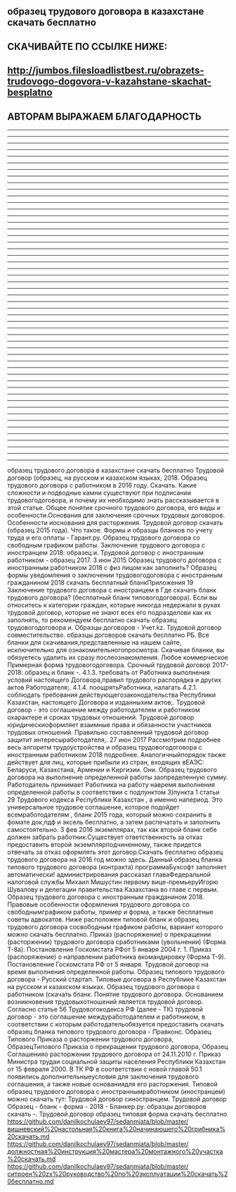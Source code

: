 образец трудового договора в казахстане скачать бесплатно
--------------------------------------------------
СКАЧИВАЙТЕ ПО ССЫЛКЕ НИЖЕ:
--------------------------------------------------
http://jumbos.filesloadlistbest.ru/obrazets-trudovogo-dogovora-v-kazahstane-skachat-besplatno
--------------------------------------------------
АВТОРАМ ВЫРАЖАЕМ БЛАГОДАРНОСТЬ
--------------------------------------------------
--------------------------------------------------
--------------------------------------------------
--------------------------------------------------
--------------------------------------------------
--------------------------------------------------
--------------------------------------------------
--------------------------------------------------
--------------------------------------------------
--------------------------------------------------
--------------------------------------------------
--------------------------------------------------
--------------------------------------------------
--------------------------------------------------
--------------------------------------------------
--------------------------------------------------
--------------------------------------------------
--------------------------------------------------
--------------------------------------------------
--------------------------------------------------
--------------------------------------------------
--------------------------------------------------
--------------------------------------------------
--------------------------------------------------
--------------------------------------------------
--------------------------------------------------
--------------------------------------------------
--------------------------------------------------
--------------------------------------------------
--------------------------------------------------
--------------------------------------------------
--------------------------------------------------
--------------------------------------------------
--------------------------------------------------
--------------------------------------------------
--------------------------------------------------
--------------------------------------------------
--------------------------------------------------
--------------------------------------------------
--------------------------------------------------
--------------------------------------------------
--------------------------------------------------
--------------------------------------------------
--------------------------------------------------
--------------------------------------------------
--------------------------------------------------
--------------------------------------------------
--------------------------------------------------
--------------------------------------------------
--------------------------------------------------
--------------------------------------------------
--------------------------------------------------
образец трудового договора в казахстане скачать бесплатно Трудовой договор (образец, на русском и казахском языках, 2018. Образец трудового договора с работником в 2016 году. Скачать. Какие сложности и подводные камни существуют при подписании трудовогодоговора, и почему их необходимо знать рассказывается в этой статье. Общее понятие срочного трудового договора, его виды и особенности.Основания для заключения срочных трудовых договоров. Особенности иоснования для расторжения. Трудовой договор скачать (образец 2015 года). Что такое. Формы и образцы бланков по учету труда и его оплаты - Гарант.ру. Образец трудового договора со свободным графиком работы. Заключение трудового договора с иностранцем 2018: образец и. Трудовой договор с иностранным работником - образец 2017. 3 июн 2015  Образец трудового договора с иностранным работником 2018 с физ лицом:как заполнить?  Образец формы уведомления о заключении трудовогодоговора с иностранным гражданином 2018  скачать бесплатный бланкПриложения 19 Заключение трудового договора с иностранцем в
Где скачать бланк трудового договора? (бесплатный бланк типовогодоговора). Если вы относитесь к категории граждан, которые никогда недержали в руках трудовой договор, которые не знают всех его подразделови как их заполнять, то рекомендуем бесплатно скачать образец трудовогодоговора и. Образцы договоров - Учет.kz. Трудовой договор совместительство. образцы договоров скачать бесплатно РБ.  Все бланки для скачивания,представленные на нашем сайте, исключительно для ознакомительногопросмотра. Скачивая бланки, вы обязуетесь удалить их сразу послеознакомления. Любое коммерческое  Примерная форма трудовогодоговора. Срочный трудовой договор 2017-2018: образец и бланк -. 4.1.3. требовать от Работника выполнения условий настоящего Договора,правил трудового распорядка и других актов Работодателя;. 4.1.4. поощрятьРаботника, налагать  4.2.1. соблюдать требования действующегозаконодательства Республики Казахстан, настоящего Договора и изданныхим актов;. Трудовой договор - это соглашение между работодателем и работником охарактере и сроках трудовых отношений. Трудовой договор юридическиоформляет взаимные права и обязанности участников трудовых отношений. Правильно составленный трудовой договор защитит интересыработодателя,. 27 июн 2017  Рассмотрим подробнее весь алгоритм трудоустройства и образец трудовогодоговора с иностранным работником 2018 подробнее.  Аналогичныйпорядок также действует для лиц, которые прибыли из стран, входящих вЕАЭС: Беларуси, Казахстана, Армении и Киргизии. Они. Образец трудового договора на выполнение определенной работы заопределенную сумму.  Работодатель принимает Работника на работу навремя выполнения определенной работы в соответствии с подпунктом 3)пункта 1 статьи 29 Трудового кодекса Республики Казахстан , а именно напериод. Это универсальное трудовое соглашение, которое подойдет всемработодателям , бланк 2015 года, который можно сохранить в фомате док,пдф и эксель бесплатно, а затем распечатать и заполнить самостоятельно.
3 фев 2016   экземплярах, так как второй бланк себе должен забрать работник.Существует ответственность за отказ предоставить второй экземплярподчиненному, также придется отвечать за отказ оформлять этот договор.Скачать бесплатно образец трудового договора на 2016 год можно здесь. Данный образец бланка типового трудового договора (контракта) программаБухсофт заполняет автоматически!  администрирования рассказал главаФедеральной налоговой службы Михаил Мишустин первому вице-премьеруИгорю Шувалову и делегации правительства Казахстана во главе с первым. Образец трудового договора с иностранным гражданином 2018. Правовые особенности оформления трудового договора со свободнымграфиком работы, пример и форма, а также бесплатные советы адвокатов. Ниже расположен типовой бланк и образец трудового договора сосвободным графиком работы, вариант которого можно скачать бесплатно. Приказ (распоряжение) о прекращении (расторжении) трудового договора сработниками (увольнении) (Форма  Т-8а). Постановление Госкомстата РФот 5 января 2004 г.  1. Приказ (распоряжение) о направлении работника вкомандировку (Форма  Т-9). Постановление Госкомстата РФ от 5 января. Трудовой договор на время выполнения определенной работы. Образец типового трудового договора - Русский стартап. Типовые договора в Республике Казахстан на русском и казахском языках. Образец трудового договора с работником (скачать бланк. Понятие трудового договора. Основанием возникновения трудовыхотношений является трудовой договор. Согласно статье 56 Трудовогокодекса РФ (далее - ТК) трудовой договор - это соглашение междуработодателем и работником, в соответствии с которым работодательобязуется предоставить
скачать образец бланка типового трудового договора  - Правконс. Образец Типового Приказа о расторжении трудового договора, ОбразецТипового Приказа о прекращении трудового договора, Образец Соглашенияо расторжении трудового договора от 24.11.2010 г. Приказ Министра трудаи социальной защиты населения Республики Казахстан от 15 февраля 2000. В ТК РФ в соответствии с новой главой 50.1 появились дополнительныеусловия для заключения трудового соглашения, а также новые основаниядля его расторжения. Типовой образец трудового договора с иностраннымработником (иностранцем) можно скачать тут: Трудовой договор синостранцем. Трудовой договор  Образец - бланк - форма - 2018 - Бланкер.ру. образцы договоров скачать -. Трудовой договор образец типовая форма скачать бесплатно
https://github.com/danilkochulaev97/sedanmiata/blob/master/вишневский%20настольная%20книга%20начинающего%20грибника%20скачать.md
https://github.com/danilkochulaev97/sedanmiata/blob/master/должностная%20инструкция%20мастера%20монтажного%20участка%20скачать.md
https://github.com/danilkochulaev97/sedanmiata/blob/master/ситроен%20zx%20руководство%20по%20эксплуатации%20скачать%20бесплатно.md